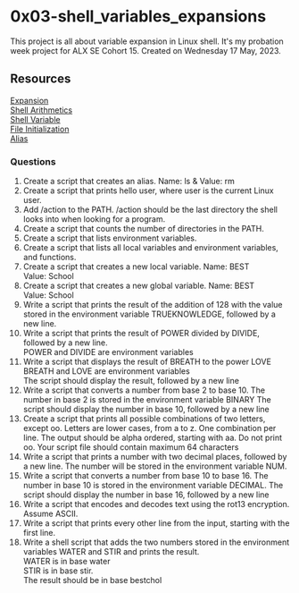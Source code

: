 # 0x03-shell_variables_expansions
This project is all about variable expansion in Linux shell. It's my probation week project for ALX SE Cohort 15. Created on Wednesday 17 May, 2023.

## Resources
[Expansion](http://linuxcommand.org/lc3_lts0080.php)<br>
[Shell Arithmetics](https://www.gnu.org/software/bash/manual/html_node/Shell-Arithmetic.html)<br>
[Shell Variable](https://tldp.org/LDP/Bash-Beginners-Guide/html/sect_03_02.html)<br>
[File Initialization](https://tldp.org/LDP/Bash-Beginners-Guide/html/sect_03_01.html)<br>
[Alias](http://www.linfo.org/alias.html)<br>

### Questions
1. Create a script that creates an alias. Name: ls & Value: rm
2. Create a script that prints hello user, where user is the current Linux user.
3. Add /action to the PATH. /action should be the last directory the shell looks into when looking for a program.
4. Create a script that counts the number of directories in the PATH.
5. Create a script that lists environment variables.
6. Create a script that lists all local variables and environment variables, and functions.
7. Create a script that creates a new local variable. 
Name: BEST <br>
Value: School
8. Create a script that creates a new global variable.
Name: BEST<br>
Value: School
9. Write a script that prints the result of the addition of 128 with the value stored in the environment variable TRUEKNOWLEDGE, followed by a new line.
10. Write a script that prints the result of POWER divided by DIVIDE, followed by a new line.<br>
POWER and DIVIDE are environment variables
11. Write a script that displays the result of BREATH to the power LOVE<br>
BREATH and LOVE are environment variables<br>
The script should display the result, followed by a new line
12. Write a script that converts a number from base 2 to base 10. The number in base 2 is stored in the environment variable BINARY The script should display the number in base 10, followed by a new line
13. Create a script that prints all possible combinations of two letters, except oo. Letters are lower cases, from a to z. One combination per line. The output should be alpha ordered, starting with aa. Do not print oo. Your script file should contain maximum 64 characters
14. Write a script that prints a number with two decimal places, followed by a new line. The number will be stored in the environment variable NUM.
15. Write a script that converts a number from base 10 to base 16. The number in base 10 is stored in the environment variable DECIMAL. The script should display the number in base 16, followed by a new line
16. Write a script that encodes and decodes text using the rot13 encryption. Assume ASCII.
17. Write a script that prints every other line from the input, starting with the first line.
18. Write a shell script that adds the two numbers stored in the environment variables WATER and STIR and prints the result.<br>
WATER is in base water<br>
STIR is in base stir.<br>
The result should be in base bestchol
